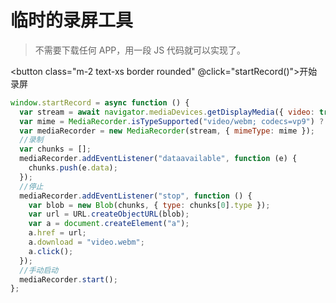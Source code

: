 <script setup>
    const  startRecord = async function () {
        var stream = await navigator.mediaDevices.getDisplayMedia({ video: true });
        var mime = MediaRecorder.isTypeSupported("video/webm; codecs=vp9") ? "video/webm; codecs=vp9" : "video/webm";
        var mediaRecorder = new MediaRecorder(stream, { mimeType: mime });
        //录制
        var chunks = [];
        mediaRecorder.addEventListener("dataavailable", function (e) {
            chunks.push(e.data);
        });
        //停止
        mediaRecorder.addEventListener("stop", function () {
            var blob = new Blob(chunks, { type: chunks[0].type });
            var url = URL.createObjectURL(blob);
            var a = document.createElement("a");
            a.href = url;
            a.download = "video.webm";
            a.click();
        });
        //手动启动
        mediaRecorder.start();
    }
</script>

# 临时的录屏工具

> 不需要下载任何 APP，用一段 JS 代码就可以实现了。

<button
class="m-2 text-xs border rounded"
@click="startRecord()">开始录屏</button>

```javascript
window.startRecord = async function () {
  var stream = await navigator.mediaDevices.getDisplayMedia({ video: true });
  var mime = MediaRecorder.isTypeSupported("video/webm; codecs=vp9") ? "video/webm; codecs=vp9" : "video/webm";
  var mediaRecorder = new MediaRecorder(stream, { mimeType: mime });
  //录制
  var chunks = [];
  mediaRecorder.addEventListener("dataavailable", function (e) {
    chunks.push(e.data);
  });
  //停止
  mediaRecorder.addEventListener("stop", function () {
    var blob = new Blob(chunks, { type: chunks[0].type });
    var url = URL.createObjectURL(blob);
    var a = document.createElement("a");
    a.href = url;
    a.download = "video.webm";
    a.click();
  });
  //手动启动
  mediaRecorder.start();
};
```
